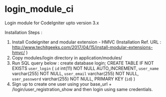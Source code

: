 # login_module_ci
Login module for CodeIgniter upto version 3.x

Installation Steps :

1. Install Codeigniter and modular extension - HMVC (Installation Ref. URL : http://www.techitgeeks.com/2017/04/15/install-modular-extensions-hmvc/ )
2. Copy modules/login directory in application/modules/
3. Run SQL query below :
        create database login;
        CREATE TABLE IF NOT EXISTS `user_login` (
        `id` int(11) NOT NULL AUTO_INCREMENT,
        `user_name` varchar(255) NOT NULL,
        `user_email` varchar(255) NOT NULL,
        `user_password` varchar(255) NOT NULL,
        PRIMARY KEY (`id`)
        ) 
4. Sign up to create one user using your base_url + /login/user_registration_show and then login using same credentials.